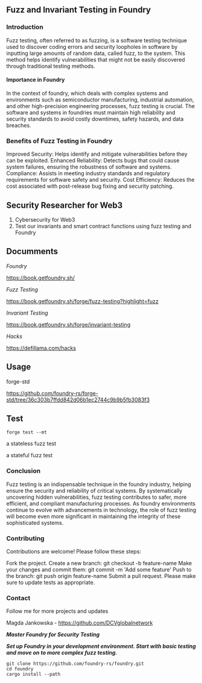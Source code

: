 ## Fuzz and Invariant Testing in Foundry

### Introduction

Fuzz testing, often referred to as fuzzing, is a software testing technique used to discover coding errors and security loopholes in software by inputting large amounts of random data, called fuzz, to the system. This method helps identify vulnerabilities that might not be easily discovered through traditional testing methods.

#### Importance in Foundry
In the context of foundry, which deals with complex systems and environments such as semiconductor manufacturing, industrial automation, and other high-precision engineering processes, fuzz testing is crucial. The software and systems in foundries must maintain high reliability and security standards to avoid costly downtimes, safety hazards, and data breaches.

### Benefits of Fuzz Testing in Foundry
Improved Security: Helps identify and mitigate vulnerabilities before they can be exploited.
Enhanced Reliability: Detects bugs that could cause system failures, ensuring the robustness of software and systems.
Compliance: Assists in meeting industry standards and regulatory requirements for software safety and security.
Cost Efficiency: Reduces the cost associated with post-release bug fixing and security patching.

## Security Researcher for Web3 
1. Cybersecurity for Web3
2. Test our invariants and smart contract functions using fuzz testing and Foundry 

## Documments
*Foundry*

https://book.getfoundry.sh/

*Fuzz Testing*

https://book.getfoundry.sh/forge/fuzz-testing?highlight=fuzz

*Invariant Testing*

https://book.getfoundry.sh/forge/invariant-testing

*Hacks*

https://defillama.com/hacks

## Usage

forge-std

https://github.com/foundry-rs/forge-std/tree/36c303b7ffdd842d06b1ec2744c9b9b5fb3083f3


## Test

```shell
forge test --mt
```

a stateless fuzz test

a stateful fuzz test


### Conclusion
Fuzz testing is an indispensable technique in the foundry industry, helping ensure the security and reliability of critical systems. By systematically uncovering hidden vulnerabilities, fuzz testing contributes to safer, more efficient, and compliant manufacturing processes. As foundry environments continue to evolve with advancements in technology, the role of fuzz testing will become even more significant in maintaining the integrity of these sophisticated systems.

### Contributing

Contributions are welcome! Please follow these steps:

Fork the project.
Create a new branch: git checkout -b feature-name
Make your changes and commit them: git commit -m 'Add some feature'
Push to the branch: git push origin feature-name
Submit a pull request. Please make sure to update tests as appropriate.

### Contact
Follow me for more projects and updates 

Magda Jankowska - https://github.com/DCVglobalnetwork

***Master Foundry for Security Testing***

***Set up Foundry in your development environment. Start with basic testing and move on to more complex fuzz testing.***

```shell
git clone https://github.com/foundry-rs/foundry.git
cd foundry
cargo install --path
```


